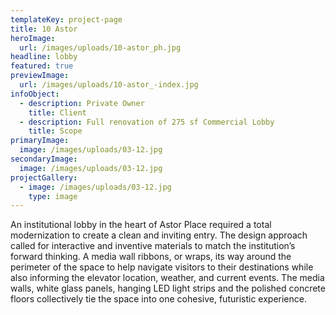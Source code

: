 ```yaml
---
templateKey: project-page
title: 10 Astor
heroImage:
  url: /images/uploads/10-astor_ph.jpg
headline: lobby
featured: true
previewImage:
  url: /images/uploads/10-astor_-index.jpg
infoObject:
  - description: Private Owner
    title: Client
  - description: Full renovation of 275 sf Commercial Lobby
    title: Scope
primaryImage:
  image: /images/uploads/03-12.jpg
secondaryImage:
  image: /images/uploads/03-12.jpg
projectGallery:
  - image: /images/uploads/03-12.jpg
    type: image
---
```



An institutional lobby in the heart of Astor Place required a total modernization to create a clean and inviting entry. The design approach called for interactive and inventive materials to match the institution’s forward thinking. A media wall ribbons, or wraps, its way around the perimeter of the space to help navigate visitors to their destinations while also informing the elevator location, weather, and current events. The media walls, white glass panels, hanging LED light strips and the polished concrete floors collectively tie the space into one cohesive, futuristic experience.
